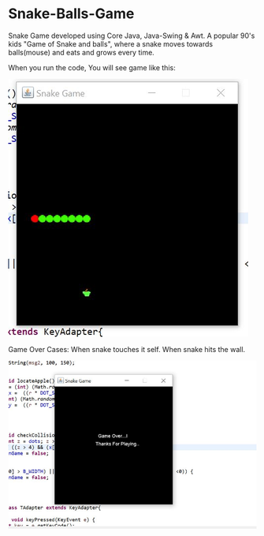 # Snake-Balls-Game
Snake Game developed using Core Java, Java-Swing &amp; Awt. 
A popular 90's kids "Game of Snake and balls", where a snake moves towards balls(mouse) and eats and grows every time.

When you run the code, You will see game like this:


<img src="GameInProgress.JPG">


Game Over Cases:
When snake touches it self.
When snake hits the wall.



<img src="gameOver.JPG">
